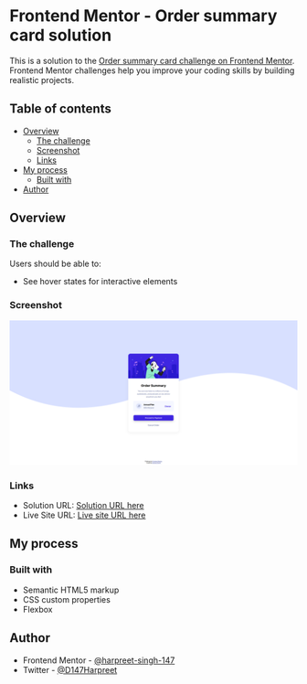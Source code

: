 # Frontend Mentor - Order summary card solution

This is a solution to the [Order summary card challenge on Frontend Mentor](https://www.frontendmentor.io/challenges/order-summary-component-QlPmajDUj). Frontend Mentor challenges help you improve your coding skills by building realistic projects.

## Table of contents

- [Overview](#overview)
  - [The challenge](#the-challenge)
  - [Screenshot](#screenshot)
  - [Links](#links)
- [My process](#my-process)
  - [Built with](#built-with)
- [Author](#author)

## Overview

### The challenge

Users should be able to:

- See hover states for interactive elements

### Screenshot

![](./images/order-summary-screenshot.png)

### Links

- Solution URL: [Solution URL here](https://www.frontendmentor.io/solutions/order-summary-component-in-html-and-css-ZsUQFM_9NA)
- Live Site URL: [Live site URL here](https://harpreet-singh-147.github.io/frontend-mentor-order-summary-component/)

## My process

### Built with

- Semantic HTML5 markup
- CSS custom properties
- Flexbox

## Author

- Frontend Mentor - [@harpreet-singh-147](https://www.frontendmentor.io/profile/harpreet-singh-147)
- Twitter - [@D147Harpreet](https://twitter.com/D147Harpreet)
